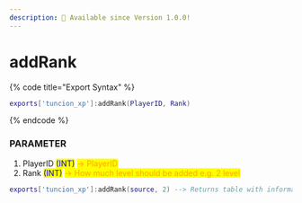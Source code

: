 ```yaml
---
description: 🔧 Available since Version 1.0.0!
---
```


# addRank

{% code title="Export Syntax" %}
```lua
exports['tuncion_xp']:addRank(PlayerID, Rank)
```
{% endcode %}

### PARAMETER

1. PlayerID <mark style="color:blue;">(INT)</mark> <mark style="color:orange;">-> PlayerID</mark>
2. Rank <mark style="color:blue;">(INT)</mark> <mark style="color:orange;">-> How much level should be added e.g. 2 level</mark>

```lua
exports['tuncion_xp']:addRank(source, 2) --> Returns table with information
```
